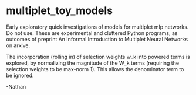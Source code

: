 # multiplet_toy_models
Early exploratory quick investigations of models for multiplet mlp networks.  Do not use.  These are experimental and cluttered Python programs, as outcomes of preprint An Informal Introduction to Multiplet Neural Networks on arxive.

The incorporation (rolling in) of selection weights w_k into powered terms is explored, by normalizing the magnitude of the W_k terms (requiring the selection weights to be max-norm 1).   This allows the denominator term to be ignored.


-Nathan
